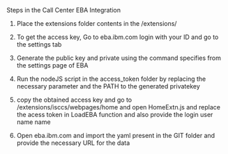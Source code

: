 Steps in the Call Center EBA Integration

1) Place the extensions folder contents  in the <CallCenter Installation Path>/extensions/

2) To get the access key, Go to eba.ibm.com login with your ID and go to the settings tab

3) Generate the public key and private using the command specifies from the settings page of EBA

4) Run the nodeJS script in the access_token folder by replacing the necessary parameter and the PATH to the generated privatekey

5) copy the obtained access key and go to <OMS Installation folder>/extensions/isccs/webpages/home and open HomeExtn.js and replace the acess token in LoadEBA function and also provide the login user name name

6) Open eba.ibm.com and import the yaml present in the GIT folder and provide the necessary URL for the data  


